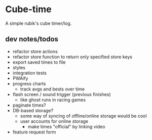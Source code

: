 # Cube-time

A simple rubik's cube timer/log.

## dev notes/todos

- refactor store actions
- refactor store function to return only specified store keys
- export saved times to file
- styles
- integration tests
- PWAify
- progress charts
  - track avgs and bests over time
- flash screen / sound trigger (previous finishes)
  - like ghost runs in racing games
- paginate times?
- DB-based storage?
  - some way of syncing of offline/online storage would be cool
  - user accounts for online storage
    - make times "official" by linking video
- feature request form
